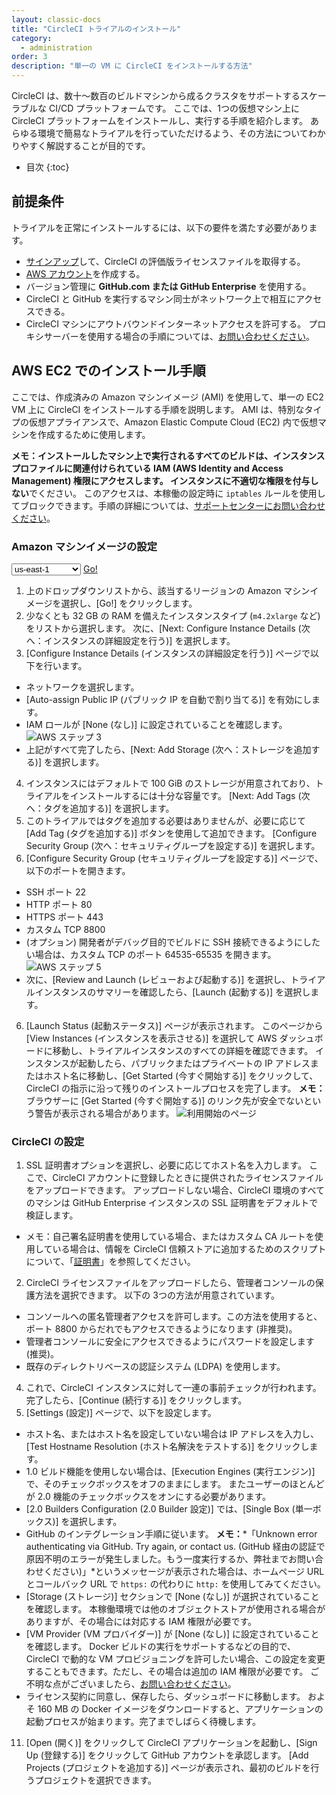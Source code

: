 ```yaml
---
layout: classic-docs
title: "CircleCI トライアルのインストール"
category:
  - administration
order: 3
description: "単一の VM に CircleCI をインストールする方法"
---
```


CircleCI は、数十～数百のビルドマシンから成るクラスタをサポートするスケーラブルな CI/CD プラットフォームです。 ここでは、1つの仮想マシン上に CircleCI プラットフォームをインストールし、実行する手順を紹介します。 あらゆる環境で簡易なトライアルを行っていただけるよう、その方法についてわかりやすく解説することが目的です。

- 目次
{:toc}

## 前提条件

トライアルを正常にインストールするには、以下の要件を満たす必要があります。

- [サインアップ](https://circleci.jp/enterprise-trial-install/)して、CircleCI の評価版ライセンスファイルを取得する。
- [AWS アカウント](https://portal.aws.amazon.com/billing/signup?nc2=h_ct&src=header_signup&redirect_url=https%3A%2F%2Faws.amazon.com%2Fregistration-confirmation#/start)を作成する。
- バージョン管理に **GitHub.com または GitHub Enterprise** を使用する。
- CircleCI と GitHub を実行するマシン同士がネットワーク上で相互にアクセスできる。
- CircleCI マシンにアウトバウンドインターネットアクセスを許可する。 プロキシサーバーを使用する場合の手順については、[お問い合わせください](https://support.circleci.com/hc/ja/requests/new)。

## AWS EC2 でのインストール手順

ここでは、作成済みの Amazon マシンイメージ (AMI) を使用して、単一の EC2 VM 上に CircleCI をインストールする手順を説明します。 AMI は、特別なタイプの仮想アプライアンスで、Amazon Elastic Compute Cloud (EC2) 内で仮想マシンを作成するために使用します。

**メモ：**インストールしたマシン上で実行されるすべてのビルドは、インスタンスプロファイルに関連付けられている IAM (AWS Identity and Access Management) 権限にアクセスします。 インスタンスに不適切な権限を**付与しない**でください。 このアクセスは、本稼働の設定時に `iptables` ルールを使用してブロックできます。手順の詳細については、[サポートセンターにお問い合わせください](https://support.circleci.com/hc/ja)。

### Amazon マシンイメージの設定

<script>
  var amiIds = {
  "ap-northeast-1": "ami-32e6d455",
  "ap-northeast-2": "ami-2cef3242",
  "ap-southeast-1": "ami-7f22a71c",
  "ap-southeast-2": "ami-21111b42",
  "eu-central-1": "ami-7a2ef015",
  "eu-west-1": "ami-ac1a14ca",
  "sa-east-1": "ami-70026d1c",
  "us-east-1": "ami-cb6f1add",
  "us-east-2": "ami-57c7e032",
  "us-west-1": "ami-059b818564104e5c6",
  "us-west-2": "ami-c24a2fa2"
  };

  var amiUpdateSelect = function() {
    var s = document.getElementById("ami-select");
    var region = s.options[s.selectedIndex].value;
    document.getElementById("ami-go").href = "https://console.aws.amazon.com/ec2/v2/home?region=" + region + "#LaunchInstanceWizard:ami=" + amiIds[region];
  };
  </script>

<select id="ami-select" onchange="amiUpdateSelect()"> <option value="ap-northeast-1">ap-northeast-1</option> <option value="ap-northeast-2">ap-northeast-2</option> <option value="ap-southeast-1">ap-southeast-1</option> <option value="ap-southeast-2">ap-southeast-2</option> <option value="eu-central-1">eu-central-1</option> <option value="eu-west-1">eu-west-1</option> <option value="sa-east-1">sa-east-1</option> <option value="us-east-1" selected="selected">us-east-1</option> <option value="us-east-2">us-east-2</option> <option value="us-west-1">us-west-1</option> <option value="us-west-2">us-west-2</option> </select> <a id="ami-go" href="" class="btn btn-success" data-analytics-action="{{ site.analytics.events.go_button_clicked }}" target="_blank">Go!</a>
<script>amiUpdateSelect();</script>

1. 上のドロップダウンリストから、該当するリージョンの Amazon マシンイメージを選択し、[Go!] をクリックします。
2. 少なくとも 32 GB の RAM を備えたインスタンスタイプ (`m4.2xlarge` など) をリストから選択します。 次に、[Next: Configure Instance Details (次へ：インスタンスの詳細設定を行う)] を選択します。
3. [Configure Instance Details (インスタンスの詳細設定を行う)] ページで以下を行います。
 - ネットワークを選択します。
 - [Auto-assign Public IP (パブリック IP を自動で割り当てる)] を有効にします。
 - IAM ロールが [None (なし)] に設定されていることを確認します。 ![AWS ステップ 3]({{site.baseurl}}/assets/img/docs/single-box-step3.png)
 - 上記がすべて完了したら、[Next: Add Storage (次へ：ストレージを追加する)] を選択します。
4. インスタンスにはデフォルトで 100 GiB のストレージが用意されており、トライアルをインストールするには十分な容量です。 [Next: Add Tags (次へ：タグを追加する)] を選択します。
5. このトライアルではタグを追加する必要はありませんが、必要に応じて [Add Tag (タグを追加する)] ボタンを使用して追加できます。 [Configure Security Group (次へ：セキュリティグループを設定する)] を選択します。
5. [Configure Security Group (セキュリティグループを設定する)] ページで、以下のポートを開きます。
 - SSH ポート 22
 - HTTP ポート 80
 - HTTPS ポート 443
 - カスタム TCP 8800
 - (オプション) 開発者がデバッグ目的でビルドに SSH 接続できるようにしたい場合は、カスタム TCP のポート 64535-65535 を開きます。 ![AWS ステップ 5]({{site.baseurl}}/assets/img/docs/single-box-step5.png)
 - 次に、[Review and Launch (レビューおよび起動する)] を選択し、トライアルインスタンスのサマリーを確認したら、[Launch (起動する)] を選択します。
6. [Launch Status (起動ステータス)] ページが表示されます。 このページから [View Instances (インスタンスを表示させる)] を選択して AWS ダッシュボードに移動し、トライアルインスタンスのすべての詳細を確認できます。 インスタンスが起動したら、パブリックまたはプライベートの IP アドレスまたはホスト名に移動し、[Get Started (今すぐ開始する)] をクリックして、CircleCI の指示に沿って残りのインストールプロセスを完了します。 **メモ：** ブラウザーに [Get Started (今すぐ開始する)] のリンク先が安全でないという警告が表示される場合があります。 ![利用開始のページ]({{site.baseurl}}/assets/img/docs/GettingStartedPage.png)

### CircleCI の設定

1. SSL 証明書オプションを選択し、必要に応じてホスト名を入力します。 ここで、CircleCI アカウントに登録したときに提供されたライセンスファイルをアップロードできます。 アップロードしない場合、CircleCI 環境のすべてのマシンは GitHub Enterprise インスタンスの SSL 証明書をデフォルトで検証します。
 - メモ：自己署名証明書を使用している場合、またはカスタム CA ルートを使用している場合は、情報を CircleCI 信頼ストアに追加するためのスクリプトについて、「[証明書]({{site.baseurl}}/ja/2.0/certificates/)」を参照してください。
2. CircleCI ライセンスファイルをアップロードしたら、管理者コンソールの保護方法を選択できます。 以下の 3つの方法が用意されています。
 - コンソールへの匿名管理者アクセスを許可します。この方法を使用すると、ポート 8800 からだれでもアクセスできるようになります (非推奨)。
 - 管理者コンソールに安全にアクセスできるようにパスワードを設定します (推奨)。
 - 既存のディレクトリベースの認証システム (LDPA) を使用します。
4. これで、CircleCI インスタンスに対して一連の事前チェックが行われます。完了したら、[Continue (続行する)] をクリックします。
3. [Settings (設定)] ページで、以下を設定します。
 - ホスト名、またはホスト名を設定していない場合は IP アドレスを入力し、[Test Hostname Resolution (ホスト名解決をテストする)] をクリックします。
 - 1.0 ビルド機能を使用しない場合は、[Execution Engines (実行エンジン)] で、そのチェックボックスをオフのままにします。 またユーザーのほとんどが 2.0 機能のチェックボックスをオンにする必要があります。
 - [2.0 Builders Configuration (2.0 Builder 設定)] では、[Single Box (単一ボックス)] を選択します。
 - GitHub のインテグレーション手順に従います。 **メモ：***「Unknown error authenticating via GitHub. Try again, or contact us. (GitHub 経由の認証で原因不明のエラーが発生しました。もう一度実行するか、弊社までお問い合わせください)」*というメッセージが表示された場合は、ホームページ URL とコールバック URL で `https:` の代わりに `http:` を使用してみてください。
 - [Storage (ストレージ)] セクションで [None (なし)] が選択されていることを確認します。 本稼働環境では他のオブジェクトストアが使用される場合がありますが、その場合には対応する IAM 権限が必要です。
 - [VM Provider (VM プロバイダー)] が [None (なし)] に設定されていることを確認します。 Docker ビルドの実行をサポートするなどの目的で、CircleCI で動的な VM プロビジョニングを許可したい場合、この設定を変更することもできます。ただし、その場合は追加の IAM 権限が必要です。 ご不明な点がございましたら、[お問い合わせください](https://support.circleci.com/hc/ja)。
 - ライセンス契約に同意し、保存したら、ダッシュボードに移動します。 およそ 160 MB の Docker イメージをダウンロードすると、アプリケーションの起動プロセスが始まります。完了までしばらく待機します。
11. [Open (開く)] をクリックして CircleCI アプリケーションを起動し、[Sign Up (登録する)] をクリックして GitHub アカウントを承認します。 [Add Projects (プロジェクトを追加する)] ページが表示され、最初のビルドを行うプロジェクトを選択できます。

<!---
## Installation in a Data Center

1. Launch a VM with at least 8GB of RAM, 100GB of disk space on the root volume, and a version of Linux that supports Docker, for example Ubuntu Trusty 14.04.

2. Open ports 22 and 8800 to administrators, open ports 80 and 443 to all users, and optionally open ports 64535-65535 to developers to SSH into builds.

3. Install Replicated, the tool used to package and distribute CircleCI, by running the  `curl https://get.replicated.com/docker | sudo bash` command. **Note:** Docker must not use the device mapper storage driver. Check this by running `sudo docker info | grep "Storage Driver"`.)

4. Visit port 8800 on the machine in a web browser to complete the guided installation process.

5. Complete the process by choosing an SSL certificate option, uploading the license, setting the admin password and hostnames,  enabling GitHub OAuth registration, and defining protocol settings. The application start up process begins by downloading the ~160 MB docker image, so it may take some time to complete.

6. Open the CircleCI app and click Get Started to authorize your GitHub account. The Add Projects page appears where you can select a project for your first build.
-->
